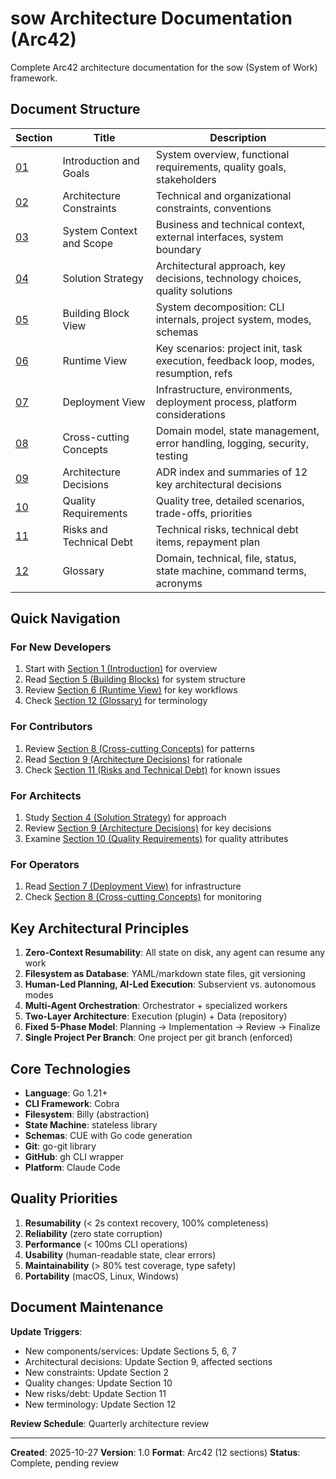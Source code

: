 # sow Architecture Documentation (Arc42)

Complete Arc42 architecture documentation for the sow (System of Work) framework.

## Document Structure

| Section | Title | Description |
|---------|-------|-------------|
| [01](./01-introduction.md) | Introduction and Goals | System overview, functional requirements, quality goals, stakeholders |
| [02](./02-constraints.md) | Architecture Constraints | Technical and organizational constraints, conventions |
| [03](./03-context-scope.md) | System Context and Scope | Business and technical context, external interfaces, system boundary |
| [04](./04-solution-strategy.md) | Solution Strategy | Architectural approach, key decisions, technology choices, quality solutions |
| [05](./05-building-blocks.md) | Building Block View | System decomposition: CLI internals, project system, modes, schemas |
| [06](./06-runtime-view.md) | Runtime View | Key scenarios: project init, task execution, feedback loop, modes, resumption, refs |
| [07](./07-deployment.md) | Deployment View | Infrastructure, environments, deployment process, platform considerations |
| [08](./08-crosscutting-concepts.md) | Cross-cutting Concepts | Domain model, state management, error handling, logging, security, testing |
| [09](./09-architecture-decisions.md) | Architecture Decisions | ADR index and summaries of 12 key architectural decisions |
| [10](./10-quality-requirements.md) | Quality Requirements | Quality tree, detailed scenarios, trade-offs, priorities |
| [11](./11-risks-debt.md) | Risks and Technical Debt | Technical risks, technical debt items, repayment plan |
| [12](./12-glossary.md) | Glossary | Domain, technical, file, status, state machine, command terms, acronyms |

## Quick Navigation

### For New Developers
1. Start with [Section 1 (Introduction)](./01-introduction.md) for overview
2. Read [Section 5 (Building Blocks)](./05-building-blocks.md) for system structure
3. Review [Section 6 (Runtime View)](./06-runtime-view.md) for key workflows
4. Check [Section 12 (Glossary)](./12-glossary.md) for terminology

### For Contributors
1. Review [Section 8 (Cross-cutting Concepts)](./08-crosscutting-concepts.md) for patterns
2. Read [Section 9 (Architecture Decisions)](./09-architecture-decisions.md) for rationale
3. Check [Section 11 (Risks and Technical Debt)](./11-risks-debt.md) for known issues

### For Architects
1. Study [Section 4 (Solution Strategy)](./04-solution-strategy.md) for approach
2. Review [Section 9 (Architecture Decisions)](./09-architecture-decisions.md) for key decisions
3. Examine [Section 10 (Quality Requirements)](./10-quality-requirements.md) for quality attributes

### For Operators
1. Read [Section 7 (Deployment View)](./07-deployment.md) for infrastructure
2. Check [Section 8 (Cross-cutting Concepts)](./08-crosscutting-concepts.md) for monitoring

## Key Architectural Principles

1. **Zero-Context Resumability**: All state on disk, any agent can resume any work
2. **Filesystem as Database**: YAML/markdown state files, git versioning
3. **Human-Led Planning, AI-Led Execution**: Subservient vs. autonomous modes
4. **Multi-Agent Orchestration**: Orchestrator + specialized workers
5. **Two-Layer Architecture**: Execution (plugin) + Data (repository)
6. **Fixed 5-Phase Model**: Planning → Implementation → Review → Finalize
7. **Single Project Per Branch**: One project per git branch (enforced)

## Core Technologies

- **Language**: Go 1.21+
- **CLI Framework**: Cobra
- **Filesystem**: Billy (abstraction)
- **State Machine**: stateless library
- **Schemas**: CUE with Go code generation
- **Git**: go-git library
- **GitHub**: gh CLI wrapper
- **Platform**: Claude Code

## Quality Priorities

1. **Resumability** (< 2s context recovery, 100% completeness)
2. **Reliability** (zero state corruption)
3. **Performance** (< 100ms CLI operations)
4. **Usability** (human-readable state, clear errors)
5. **Maintainability** (> 80% test coverage, type safety)
6. **Portability** (macOS, Linux, Windows)

## Document Maintenance

**Update Triggers**:
- New components/services: Update Sections 5, 6, 7
- Architectural decisions: Update Section 9, affected sections
- New constraints: Update Section 2
- Quality changes: Update Section 10
- New risks/debt: Update Section 11
- New terminology: Update Section 12

**Review Schedule**: Quarterly architecture review

---

**Created**: 2025-10-27
**Version**: 1.0
**Format**: Arc42 (12 sections)
**Status**: Complete, pending review
